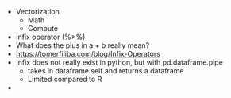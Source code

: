 - Vectorization
	- Math
	- Compute
- infix operator (%>%)
- What does the plus in a + b really mean?
- https://tomerfiliba.com/blog/Infix-Operators
- Infix does not really exist in python, but with pd.dataframe.pipe
	- takes in dataframe.self and returns a dataframe
	- Limited compared to R
- 